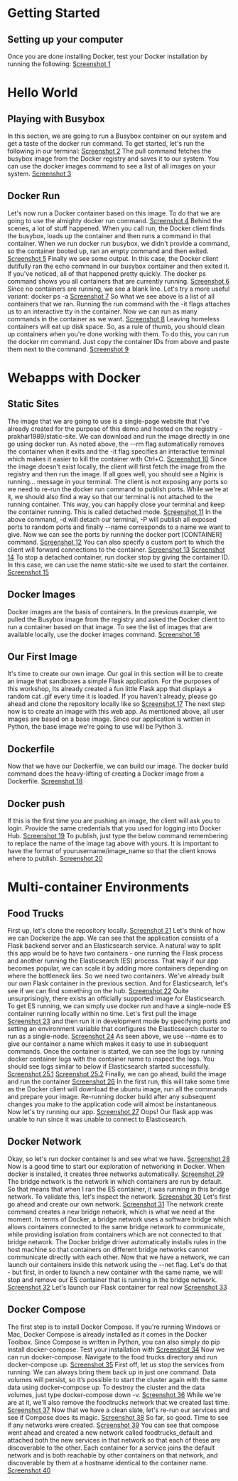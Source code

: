 <h1>Getting Started</h1>
<h2>Setting up your computer</h2>
Once you are done installing Docker, test your Docker installation by running the following: <a href="screenshots/1.png">Screenshot 1</a>

<h1>Hello World</h1>
<h2>Playing with Busybox</h2>
In this section, we are going to run a Busybox container on our system and get a taste of the docker run command. To get started, let's run the following in our terminal: <a href="screenshots/2.png">Screenshot 2</a> The pull command fetches the busybox image from the Docker registry and saves it to our system. You can use the docker images command to see a list of all images on your system. <a href="screenshots/3.png">Screenshot 3</a>
<h2>Docker Run</h2>
Let's now run a Docker container based on this image. To do that we are going to use the almighty docker run command. <a href="screenshots/4.png">Screenshot 4</a> Behind the scenes, a lot of stuff happened. When you call run, the Docker client finds the busybox, loads up the container and then runs a command in that container. When we run docker run busybox, we didn't provide a command, so the container booted up, ran an empty command and then exited. <a href="screenshots/5.png">Screenshot 5</a> Finally we see some output. In this case, the Docker client dutifully ran the echo command in our busybox container and then exited it. If you've noticed, all of that happened pretty quickly. The docker ps command shows you all containers that are currently running. <a href="screenshots/6.png">Screenshot 6</a> Since no containers are running, we see a blank line. Let's try a more useful variant: docker ps -a <a href="screenshots/7.png">Screenshot 7</a> So what we see above is a list of all containers that we ran. Running the run command with the -it flags attaches us to an interactive tty in the container. Now we can run as many commands in the container as we want. <a href="screenshots/8.png">Screenshot 8</a> Leaving homeless containers will eat up disk space. So, as a rule of thumb, you should clean up containers when you're done working with them. To do this, you can run the docker rm command. Just copy the container IDs from above and paste them next to the command. <a href="screenshots/9.png">Screenshot 9</a> 

<h1>Webapps with Docker</h1>
<h2>Static Sites</h2>
The image that we are going to use is a single-page website that I've already created for the purpose of this demo and hosted on the registry - prakhar1989/static-site. We can download and run the image directly in one go using docker run. As noted above, the --rm flag automatically removes the container when it exits and the -it flag specifies an interactive terminal which makes it easier to kill the container with Ctrl+C. <a href="screenshots/10.png">Screenshot 10</a> Since the image doesn't exist locally, the client will first fetch the image from the registry and then run the image. If all goes well, you should see a Nginx is running... message in your terminal. The client is not exposing any ports so we need to re-run the docker run command to publish ports. While we're at it, we should also find a way so that our terminal is not attached to the running container. This way, you can happily close your terminal and keep the container running. This is called detached mode. <a href="screenshots/11.png">Screenshot 11</a> In the above command, -d will detach our terminal, -P will publish all exposed ports to random ports and finally --name corresponds to a name we want to give. Now we can see the ports by running the docker port [CONTAINER] command. <a href="screenshots/12.png">Screenshot 12</a> You can also specify a custom port to which the client will forward connections to the container. <a href="screenshots/13.png">Screenshot 13</a> <a href="screenshots/14.png">Screenshot 14</a> To stop a detached container, run docker stop by giving the container ID. In this case, we can use the name static-site we used to start the container. <a href="screenshots/15.png">Screenshot 15</a> 
<h2>Docker Images</h2>
Docker images are the basis of containers. In the previous example, we pulled the Busybox image from the registry and asked the Docker client to run a container based on that image. To see the list of images that are available locally, use the docker images command. <a href="screenshots/16.png">Screenshot 16</a> 
<h2>Our First Image</h2>
It's time to create our own image. Our goal in this section will be to create an image that sandboxes a simple Flask application. For the purposes of this workshop, Its already created a fun little Flask app that displays a random cat .gif every time it is loaded. If you haven't already, please go ahead and clone the repository locally like so  <a href="screenshots/17.png">Screenshot 17</a> The next step now is to create an image with this web app. As mentioned above, all user images are based on a base image. Since our application is written in Python, the base image we're going to use will be Python 3.
<h2>Dockerfile</h2>
Now that we have our Dockerfile, we can build our image. The docker build command does the heavy-lifting of creating a Docker image from a Dockerfile. <a href="screenshots/18.png">Screenshot 18</a>
<h2>Docker push</h2>
If this is the first time you are pushing an image, the client will ask you to login. Provide the same credentials that you used for logging into Docker Hub. <a href="screenshots/19.png">Screenshot 19</a> To publish, just type the below command remembering to replace the name of the image tag above with yours. It is important to have the format of yourusername/image_name so that the client knows where to publish. <a href="screenshots/20.png">Screenshot 20</a> 

<h1>Multi-container Environments</h1>
<h2>Food Trucks</h2>
First up, let's clone the repository locally. <a href="screenshots/21.png">Screenshot 21</a> Let's think of how we can Dockerize the app. We can see that the application consists of a Flask backend server and an Elasticsearch service. A natural way to split this app would be to have two containers - one running the Flask process and another running the Elasticsearch (ES) process. That way if our app becomes popular, we can scale it by adding more containers depending on where the bottleneck lies. So we need two containers. We've already built our own Flask container in the previous section. And for Elasticsearch, let's see if we can find something on the hub. <a href="screenshots/22.png">Screenshot 22</a> Quite unsurprisingly, there exists an officially supported image for Elasticsearch. To get ES running, we can simply use docker run and have a single-node ES container running locally within no time. Let's first pull the image <a href="screenshots/23.png">Screenshot 23</a> and then run it in development mode by specifying ports and setting an environment variable that configures the Elasticsearch cluster to run as a single-node. <a href="screenshots/24.png">Screenshot 24</a> As seen above, we use --name es to give our container a name which makes it easy to use in subsequent commands. Once the container is started, we can see the logs by running docker container logs with the container name to inspect the logs. You should see logs similar to below if Elasticsearch started successfully. <a href="screenshots/25.1.png">Screenshot 25.1</a> <a href="screenshots/25.2.png">Screenshot 25.2</a>
Finally, we can go ahead, build the image and run the container <a href="screenshots/26.png">Screenshot 26</a> In the first run, this will take some time as the Docker client will download the ubuntu image, run all the commands and prepare your image. Re-running docker build after any subsequent changes you make to the application code will almost be instantaneous. Now let's try running our app. <a href="screenshots/27.png">Screenshot 27</a> Oops! Our flask app was unable to run since it was unable to connect to Elasticsearch.
<h2>Docker Network</h2>
Okay, so let's run docker container ls and see what we have. <a href="screenshots/28.png">Screenshot 28</a> Now is a good time to start our exploration of networking in Docker. When docker is installed, it creates three networks automatically. <a href="screenshots/29.png">Screenshot 29</a> The bridge network is the network in which containers are run by default. So that means that when I ran the ES container, it was running in this bridge network. To validate this, let's inspect the network. <a href="screenshots/30.png">Screenshot 30</a> Let's first go ahead and create our own network. <a href="screenshots/31.png">Screenshot 31</a> The network create command creates a new bridge network, which is what we need at the moment. In terms of Docker, a bridge network uses a software bridge which allows containers connected to the same bridge network to communicate, while providing isolation from containers which are not connected to that bridge network. The Docker bridge driver automatically installs rules in the host machine so that containers on different bridge networks cannot communicate directly with each other. Now that we have a network, we can launch our containers inside this network using the --net flag. Let's do that - but first, in order to launch a new container with the same name, we will stop and remove our ES container that is running in the bridge network. <a href="screenshots/32.png">Screenshot 32</a> Let's launch our Flask container for real now <a href="screenshots/33.png">Screenshot 33</a> 
<h2>Docker Compose</h2>
The first step is to install Docker Compose. If you're running Windows or Mac, Docker Compose is already installed as it comes in the Docker Toolbox. Since Compose is written in Python, you can also simply do pip install docker-compose. Test your installation with <a href="screenshots/34.png">Screenshot 34</a> Now we can run docker-compose. Navigate to the food trucks directory and run docker-compose up. <a href="screenshots/35.png">Screenshot 35</a> First off, let us stop the services from running. We can always bring them back up in just one command. Data volumes will persist, so it’s possible to start the cluster again with the same data using docker-compose up. To destroy the cluster and the data volumes, just type docker-compose down -v. <a href="screenshots/36.png">Screenshot 36</a> While we're are at it, we'll also remove the foodtrucks network that we created last time. <a href="screenshots/37.png">Screenshot 37</a> Now that we have a clean slate, let's re-run our services and see if Compose does its magic. <a href="screenshots/38.png">Screenshot 38</a> So far, so good. Time to see if any networks were created. <a href="screenshots/39.png">Screenshot 39</a> You can see that compose went ahead and created a new network called foodtrucks_default and attached both the new services in that network so that each of these are discoverable to the other. Each container for a service joins the default network and is both reachable by other containers on that network, and discoverable by them at a hostname identical to the container name. <a href="screenshots/40.png">Screenshot 40</a> 





